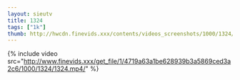 ```yaml
--- 
layout: sieutv
title: 1324
tags: ["1k"]
thumb: http://hwcdn.finevids.xxx/contents/videos_screenshots/1000/1324/preview.mp4.jpg
---
```

{% include video src="http://www.finevids.xxx/get_file/1/4719a63a1be628939b3a5869ced3a2c6/1000/1324/1324.mp4/" %} 
